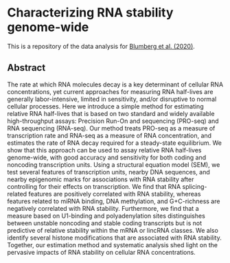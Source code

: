 # Characterizing RNA stability genome-wide

This is a repository of the data analysis for [Blumberg et al. (2020)](https://doi.org/10.1101/690644).

## Abstract
The rate at which RNA molecules decay is a key determinant of cellular RNA concentrations, yet current approaches for measuring RNA half-lives are generally labor-intensive, limited in sensitivity, and/or disruptive to normal cellular processes. Here we introduce a simple method for estimating relative RNA half-lives that is based on two standard and widely available high-throughput assays: Precision Run-On and sequencing (PRO-seq) and RNA sequencing (RNA-seq). Our method treats PRO-seq as a measure of transcription rate and RNA-seq as a measure of RNA concentration, and estimates the rate of RNA decay required for a steady-state equilibrium. We show that this approach can be used to assay relative RNA half-lives genome-wide, with good accuracy and sensitivity for both coding and noncoding transcription units. Using a structural equation model (SEM), we test several features of transcription units, nearby DNA sequences, and nearby epigenomic marks for associations with RNA stability after controlling for their effects on transcription. We find that RNA splicing-related features are positively correlated with RNA stability, whereas features related to miRNA binding, DNA methylation, and G+C-richness are negatively correlated with RNA stability. Furthermore, we find that a measure based on U1-binding and polyadenylation sites distinguishes between unstable noncoding and stable coding transcripts but is not predictive of relative stability within the mRNA or lincRNA classes. We also identify several histone modifications that are associated with RNA stability. Together, our estimation method and systematic analysis shed light on the pervasive impacts of RNA stability on cellular RNA concentrations.
